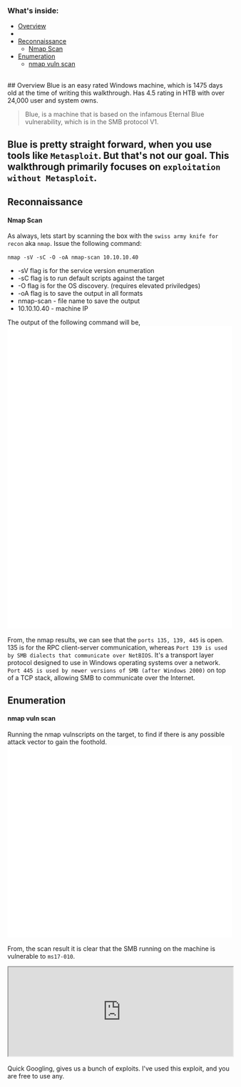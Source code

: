 
### What's inside:
- [Overview](#overview)
- [<br>](#)
- [Reconnaissance](#reconnaissance)
    - [Nmap Scan](#nmap-scan)
- [Enumeration](#enumeration)
    - [nmap vuln scan](#nmap-vuln-scan)
 <br>
## Overview
Blue is an easy rated Windows machine, which is 1475 days old at the time of writing this walkthrough. Has 4.5 rating in HTB with over 24,000 user and system owns.
 
 > Blue, is a machine that is based on the infamous Eternal Blue vulnerability, which is in the SMB protocol V1. 

Blue is pretty straight forward, when you use tools like `Metasploit`. But that's not our goal. This walkthrough primarily focuses on `exploitation without Metasploit`.
  <br>
  ---
 ## Reconnaissance
#### Nmap Scan
 
As always, lets start by scanning the box with the `swiss army knife for recon` aka `nmap`. Issue the following command:

```
nmap -sV -sC -O -oA nmap-scan 10.10.10.40
```

- -sV flag is for the service version enumeration
- -sC flag is to run default scripts against the target
- -O flag is for the OS discovery. (requires elevated priviledges)
- -oA flag is to save the output in all formats
- nmap-scan - file name to save the output
- 10.10.10.40 - machine IP

The output of the following command will be, 
![nmap-scan01](https://raw.githubusercontent.com/wannabemrrobot/daily-progress/main/posts/2021/08-august/04-august-2021/nmap-scan01.svg)

From, the nmap results, we can see that the `ports 135, 139, 445` is open. 135 is for the RPC client-server communication, whereas `Port 139 is used by SMB dialects that communicate over NetBIOS`. It's a transport layer protocol designed to use in Windows operating systems over a network. `Port 445 is used by newer versions of SMB (after Windows 2000)` on top of a TCP stack, allowing SMB to communicate over the Internet.
 <br>
## Enumeration
#### nmap vuln scan
Running the nmap vulnscripts on the target, to find if there is any possible attack vector to gain the foothold.
![nmap-scan01](https://raw.githubusercontent.com/wannabemrrobot/daily-progress/main/posts/2021/08-august/04-august-2021/nmap-scan02.svg)

From, the scan result it is clear that the SMB running on the machine is vulnerable to `ms17-010`.
<iframe src="https://docs.microsoft.com/en-us/security-updates/securitybulletins/2017/ms17-010" style ="width: 100%; height: 200px;"></iframe>

Quick Googling, gives us a bunch of exploits. I've used this exploit, and you are free to use any.
